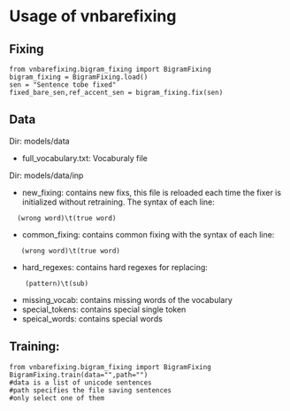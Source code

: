 # Usage of vnbarefixing

## Fixing
```
from vnbarefixing.bigram_fixing import BigramFixing
bigram_fixing = BigramFixing.load()
sen = "Sentence tobe fixed"
fixed_bare_sen,ref_accent_sen = bigram_fixing.fix(sen)
```

## Data

Dir: models/data

 * full_vocabulary.txt: Vocaburaly file
 
Dir: models/data/inp
 * new_fixing: contains new fixs, this file is reloaded each time the fixer is initialized without retraining. The syntax of each line:
  ```
    (wrong word)\t(true word)
```

 * common_fixing: contains common fixing with the syntax of each line:
 ```
    (wrong word)\t(true word)
```
 * hard_regexes: contains hard regexes for replacing: 
 ```
     (pattern)\t(sub)
 ```
 * missing_vocab: contains missing words of the vocabulary
 * special_tokens: contains special single token
 * speical_words: contains special words
 

## Training:
 ```
from vnbarefixing.bigram_fixing import BigramFixing
BigramFixing.train(data="",path="")
#data is a list of unicode sentences
#path specifies the file saving sentences
#only select one of them

```